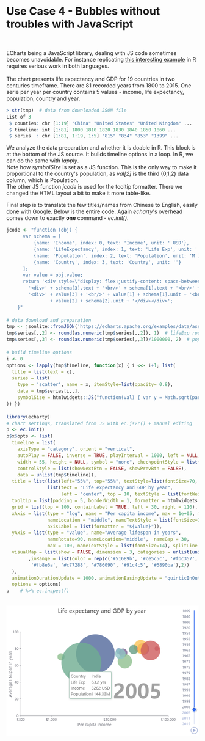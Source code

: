 # Use Case 4 - Bubbles without troubles with JavaScript
<br />

ECharts being a JavaScript library, dealing with JS code sometimes becomes unavoidable. For instance replicating [this interesting example](https://echarts.apache.org/examples/en/editor.html?c=scatter-life-expectancy-timeline) in R requires serious work in both languages.  
\
The chart presents life expectancy and GDP for 19 countries in two centuries timeframe. There are 81 recorded years from 1800 to 2015. One serie per year per country contains 5 values - income, life expectancy, population, country and year. 
```r
> str(tmp)  # data from downloaded JSON file
List of 3
 $ counties: chr [1:19] "China" "United States" "United Kingdom" ...
 $ timeline: int [1:81] 1800 1810 1820 1830 1840 1850 1860 ...
 $ series  : chr [1:81, 1:19, 1:5] "815" "834" "853" "1399" ...
```
We analyze the data preparation and whether it is doable in R. This block is at the bottom of the JS source. It builds timeline options in a loop. In R, we can do the same with *lapply*.  
Note how *symbolSize* is set as a JS function. This is the only way to make it proportional to the country's population, as *val[2]* is the third (0,1,2) data column, which is Population.  
The other JS function *jcode* is used for the tooltip formatter. There we changed the HTML layout a bit to make it more table-like.
<!-- 
One good trick to mention is the way *series* is set in *p$x$opts*. We have *options* built for all timeline points. It contains all series already, so we can just assign the first one to *series* in *p$x$opts*. 
  series = list(options[[1]]$series), 
  -->  
Final step is to translate the few titles/names from Chinese to English, easily done with [Google](http://translate.google.com/). Below is the entire code. Again *echarty*'s overhead comes down to exactly **one** command - *ec.init()*.
<br />

```r
jcode <- "function (obj) {
      var schema = [
          {name: 'Income', index: 0, text: 'Income', unit: ' USD'},
          {name: 'LifeExpectancy', index: 1, text: 'Life Exp', unit: ' yrs'},
          {name: 'Population', index: 2, text: 'Population', unit: 'M'},
          {name: 'Country', index: 3, text: 'Country', unit: ''}
      ];
      var value = obj.value;
      return '<div style=\"display: flex;justify-content: space-between;\">' + 
        '<div>' + schema[3].text + '<br/>' + schema[1].text + '<br/>' + schema[0].text + '<br/>' + schema[2].text + '</div>' +
        '<div>' + value[3] + '<br/>' + value[1] + schema[1].unit + '<br/>' + value[0] + schema[0].unit + '<br/>' 
                + value[2] + schema[2].unit + '</div></div>';
    }"

# data download and preparation
tmp <- jsonlite::fromJSON('https://echarts.apache.org/examples/data/asset/data/life-expectancy.json')
tmp$series[,,2] <- round(as.numeric(tmp$series[,,2]), 1)  # lifeExp rounded
tmp$series[,,3] <- round(as.numeric(tmp$series[,,3])/1000000, 2)  # pop in Millions

# build timeline options
i <- 0
options <- lapply(tmp$timeline, function(x) { i <<- i+1; list(
  title = list(text = x), 
  series = list(
    type = 'scatter', name = x, itemStyle=list(opacity= 0.8),
    data = tmp$series[i,,],
    symbolSize = htmlwidgets::JS("function(val) { var y = Math.sqrt(parseInt(val[2]) / 5e2) + 0.1; return y * 80;}")
)) })

library(echarty)
# chart settings, translated from JS with ec.js2r() + manual editing
p <- ec.init()
p$x$opts <- list(
  timeline = list(
    axisType = "category", orient = "vertical", 
    autoPlay = FALSE, inverse = TRUE, playInterval = 1000, left = NULL, right = 0, top = 20, bottom = 20, 
    width = 55, height = NULL, symbol = "none", checkpointStyle = list(borderWidth = 2), 
    controlStyle = list(showNextBtn = FALSE, showPrevBtn = FALSE), 
    data = unlist(tmp$timeline)), 
  title = list(list(left="55%", top="55%", textStyle=list(fontSize=70, color='#11111166')), 
               list(text = "Life expectancy and GDP by year", 
                    left = "center", top = 10, textStyle = list(fontWeight = "normal", fontSize = 20))), 
  tooltip = list(padding = 5, borderWidth = 1, formatter = htmlwidgets::JS(jcode)), 
  grid = list(top = 100, containLabel = TRUE, left = 30, right = 110), 
  xAxis = list(type = "log", name = "Per capita income", max = 1e+05, min = 300, nameGap = 25, 
               nameLocation = "middle", nameTextStyle = list(fontSize=14), splitLine=list(show=FALSE), 
               axisLabel = list(formatter = "${value}")), 
  yAxis = list(type = "value", name="Average lifespan in years", 
               nameRotate=90, nameLocation='middle',  nameGap = 30,
               max = 100, nameTextStyle = list(fontSize=14), splitLine = list(show=FALSE)),
  visualMap = list(show = FALSE, dimension = 3, categories = unlist(unique(tmp$counties)) 
        ,inRange = list(color = rep(c('#51689b', '#ce5c5c', '#fbc357', '#8fbf8f', '#659d84',
         '#fb8e6a', '#c77288', '#786090', '#91c4c5', '#6890ba'),2))
  ),
  animationDurationUpdate = 1000, animationEasingUpdate = "quinticInOut", 
  options = options)
p    # %>% ec.inspect()
```
<br/>
<img src="img/uc5-1.png" alt="bubbles" />

<br/>
